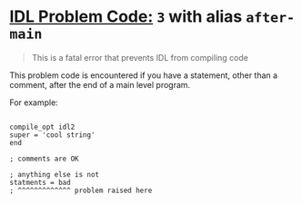 # [IDL Problem Code:](./../README.md) `3` with alias `after-main`

> This is a fatal error that prevents IDL from compiling code

This problem code is encountered if you have a statement, other than a comment, after the end of a main level program.

For example:

```idl

compile_opt idl2
super = 'cool string'
end

; comments are OK

; anything else is not
statments = bad
; ^^^^^^^^^^^^^ problem raised here

```
